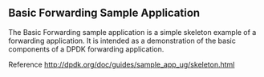 ## Basic Forwarding Sample Application
   
The Basic Forwarding sample application is a simple skeleton example of a forwarding application. It is intended as a demonstration of the basic components of a DPDK forwarding application. 

Reference http://dpdk.org/doc/guides/sample_app_ug/skeleton.html